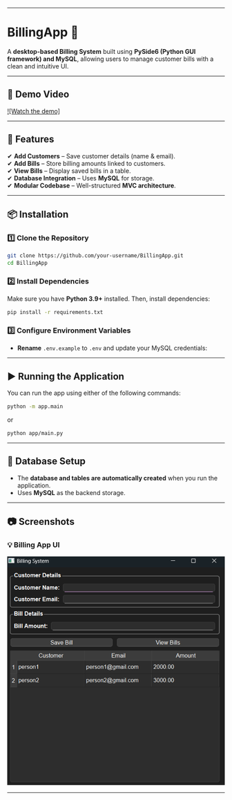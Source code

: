 
---

# **BillingApp** 🧾  

A **desktop-based Billing System** built using **PySide6 (Python GUI framework) and MySQL**, allowing users to manage customer bills with a clean and intuitive UI.  

---

## 🎥 Demo Video  
[![Watch the demo]](https://drive.google.com/file/d/1VxsEeu8TihB4lCEFZetqrm0KnJl6n16P/view?usp=sharing)

---

## **🚀 Features**  
✔ **Add Customers** – Save customer details (name & email).  
✔ **Add Bills** – Store billing amounts linked to customers.  
✔ **View Bills** – Display saved bills in a table.  
✔ **Database Integration** – Uses **MySQL** for storage.  
✔ **Modular Codebase** – Well-structured **MVC architecture**.  

---

## **📦 Installation**  

### **1️⃣ Clone the Repository**  
```bash
git clone https://github.com/your-username/BillingApp.git
cd BillingApp
```

### **2️⃣ Install Dependencies**  
Make sure you have **Python 3.9+** installed. Then, install dependencies:  
```bash
pip install -r requirements.txt
```

### **3️⃣ Configure Environment Variables**  
- **Rename** `.env.example` to `.env` and update your MySQL credentials:  
 
---

## **▶ Running the Application**  

You can run the app using either of the following commands:  

```bash
python -m app.main
```
or  
```bash
python app/main.py
```

---

## **💾 Database Setup**  
- The **database and tables are automatically created** when you run the application.  
- Uses **MySQL** as the backend storage.  

---

## **📷 Screenshots**  
### 💡 Billing App UI
![Billing UI](screenshot/ui.png) 

---
